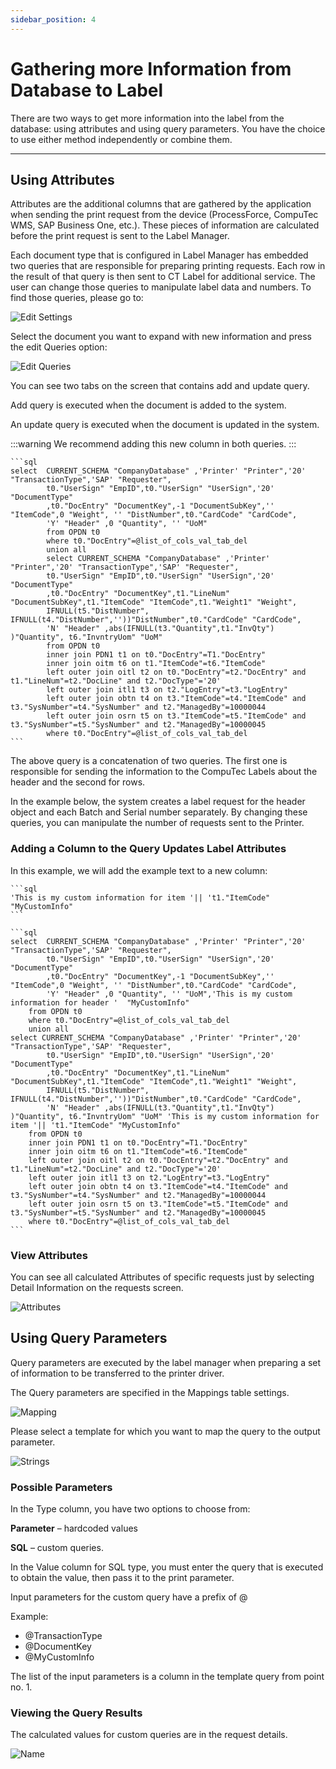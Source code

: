```yaml
---
sidebar_position: 4
---
```


# Gathering more Information from Database to Label

There are two ways to get more information into the label from the database: using attributes and using query parameters. You have the choice to use either method independently or combine them.

---

## Using Attributes

Attributes are the additional columns that are gathered by the application when sending the print request from the device (ProcessForce, CompuTec WMS, SAP Business One, etc.). These pieces of information are calculated before the print request is sent to the Label Manager.

Each document type that is configured in Label Manager has embedded two queries that are responsible for preparing printing requests. Each row in the result of that query is then sent to CT Label for additional service. The user can change those queries to manipulate label data and numbers. To find those queries, please go to:

![Edit Settings](./media/gathering-more-information/edit-settings.webp)

Select the document you want to expand with new information and press the edit Queries option:

![Edit Queries](./media/gathering-more-information/edit-queries.webp)

You can see two tabs on the screen that contains add and update query.

Add query is executed when the document is added to the system.

An update query is executed when the document is updated in the system.

:::warning
    We recommend adding this new column in both queries.
:::

    ```sql
    select  CURRENT_SCHEMA "CompanyDatabase" ,'Printer' "Printer",'20' "TransactionType",'SAP' "Requester",
            t0."UserSign" "EmpID",t0."UserSign" "UserSign",'20' "DocumentType"
            ,t0."DocEntry" "DocumentKey",-1 "DocumentSubKey",'' "ItemCode",0 "Weight", '' "DistNumber",t0."CardCode" "CardCode",
            'Y' "Header" ,0 "Quantity", '' "UoM"
            from OPDN t0
            where t0."DocEntry"=@list_of_cols_val_tab_del
            union all
            select CURRENT_SCHEMA "CompanyDatabase" ,'Printer' "Printer",'20' "TransactionType",'SAP' "Requester",
            t0."UserSign" "EmpID",t0."UserSign" "UserSign",'20' "DocumentType"
            ,t0."DocEntry" "DocumentKey",t1."LineNum" "DocumentSubKey",t1."ItemCode" "ItemCode",t1."Weight1" "Weight",
            IFNULL(t5."DistNumber", IFNULL(t4."DistNumber",''))"DistNumber",t0."CardCode" "CardCode",
            'N' "Header" ,abs(IFNULL(t3."Quantity",t1."InvQty") )"Quantity", t6."InvntryUom" "UoM"
            from OPDN t0
            inner join PDN1 t1 on t0."DocEntry"=T1."DocEntry"
            inner join oitm t6 on t1."ItemCode"=t6."ItemCode"
            left outer join oitl t2 on t0."DocEntry"=t2."DocEntry" and t1."LineNum"=t2."DocLine" and t2."DocType"='20'
            left outer join itl1 t3 on t2."LogEntry"=t3."LogEntry"
            left outer join obtn t4 on t3."ItemCode"=t4."ItemCode" and t3."SysNumber"=t4."SysNumber" and t2."ManagedBy"=10000044
            left outer join osrn t5 on t3."ItemCode"=t5."ItemCode" and t3."SysNumber"=t5."SysNumber" and t2."ManagedBy"=10000045
            where t0."DocEntry"=@list_of_cols_val_tab_del
    ```

The above query is a concatenation of two queries. The first one is responsible for sending the information to the CompuTec Labels about the header and the second for rows.

In the example below, the system creates a label request for the header object and each Batch and Serial number separately. By changing these queries, you can manipulate the number of requests sent to the Printer.

### Adding a Column to the Query Updates Label Attributes

In this example, we will add the example text to a new column:

    ```sql
    'This is my custom information for item '|| 't1."ItemCode" "MyCustomInfo"
    ```

    ```sql
    select  CURRENT_SCHEMA "CompanyDatabase" ,'Printer' "Printer",'20' "TransactionType",'SAP' "Requester",
            t0."UserSign" "EmpID",t0."UserSign" "UserSign",'20' "DocumentType"
            ,t0."DocEntry" "DocumentKey",-1 "DocumentSubKey",'' "ItemCode",0 "Weight", '' "DistNumber",t0."CardCode" "CardCode",
            'Y' "Header" ,0 "Quantity", '' "UoM",'This is my custom information for header '  "MyCustomInfo"
        from OPDN t0
        where t0."DocEntry"=@list_of_cols_val_tab_del
        union all
    select CURRENT_SCHEMA "CompanyDatabase" ,'Printer' "Printer",'20' "TransactionType",'SAP' "Requester",
            t0."UserSign" "EmpID",t0."UserSign" "UserSign",'20' "DocumentType"
            ,t0."DocEntry" "DocumentKey",t1."LineNum" "DocumentSubKey",t1."ItemCode" "ItemCode",t1."Weight1" "Weight",
            IFNULL(t5."DistNumber", IFNULL(t4."DistNumber",''))"DistNumber",t0."CardCode" "CardCode",
            'N' "Header" ,abs(IFNULL(t3."Quantity",t1."InvQty") )"Quantity", t6."InvntryUom" "UoM" 'This is my custom information for item '|| 't1."ItemCode" "MyCustomInfo"
        from OPDN t0
        inner join PDN1 t1 on t0."DocEntry"=T1."DocEntry"
        inner join oitm t6 on t1."ItemCode"=t6."ItemCode"
        left outer join oitl t2 on t0."DocEntry"=t2."DocEntry" and t1."LineNum"=t2."DocLine" and t2."DocType"='20'
        left outer join itl1 t3 on t2."LogEntry"=t3."LogEntry"
        left outer join obtn t4 on t3."ItemCode"=t4."ItemCode" and t3."SysNumber"=t4."SysNumber" and t2."ManagedBy"=10000044
        left outer join osrn t5 on t3."ItemCode"=t5."ItemCode" and t3."SysNumber"=t5."SysNumber" and t2."ManagedBy"=10000045
        where t0."DocEntry"=@list_of_cols_val_tab_del
    ```

### View Attributes

You can see all calculated Attributes of specific requests just by selecting Detail Information on the requests screen.

![Attributes](./media/gathering-more-information/attributes.webp)

## Using Query Parameters

Query parameters are executed by the label manager when preparing a set of information to be transferred to the printer driver.

The Query parameters are specified in the Mappings table settings.

![Mapping](./media/gathering-more-information/mapping-table.webp)

Please select a template for which you want to map the query to the output parameter.

![Strings](./media/gathering-more-information/strings.webp)

### Possible Parameters

In the Type column, you have two options to choose from:

**Parameter** – hardcoded values

**SQL** – custom queries.

In the Value column for SQL type, you must enter the query that is executed to obtain the value, then pass it to the print parameter.

Input parameters for the custom query have a prefix of @

Example:

- @TransactionType
- @DocumentKey
- @MyCustomInfo

The list of the input parameters is a column in the template query from point no. 1.

### Viewing the Query Results

The calculated values for custom queries are in the request details.

![Name](./media/gathering-more-information/name.webp)
